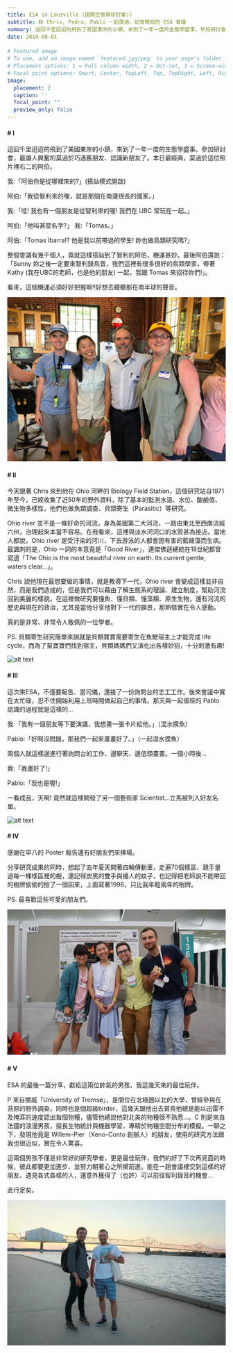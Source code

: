 ```yaml
---
title: ESA in Lousville (國際生態學研討會))
subtitle: 和 Chris, Pedro, Pablo 一起度過，如營隊般的 ESA 會議
summary: 這回千里迢迢的飛到了美國東岸的小鎮，來到了一年一度的生態學盛事。參加研討會，最讓人興奮的莫過於巧遇舊朋友、認識新朋友了。本日最經典，莫過於這位照片裡右二的阿伯。我:「阿伯你是從哪裡來的?」...
date: 2019-08-01

# Featured image
# To use, add an image named `featured.jpg/png` to your page's folder.
# Placement options: 1 = Full column width, 2 = Out-set, 3 = Screen-width
# Focal point options: Smart, Center, TopLeft, Top, TopRight, Left, Right, BottomLeft, Bottom, BottomRight
image:
  placement: 2
  caption: ''
  focal_point: ""
  preview_only: false
---
```


#### # I
這回千里迢迢的飛到了美國東岸的小鎮，來到了一年一度的生態學盛事。參加研討會，最讓人興奮的莫過於巧遇舊朋友、認識新朋友了。本日最經典，莫過於這位照片裡右二的阿伯。

我:「阿伯你是從哪裡來的?」(搭訕模式開啟)

阿伯:「我從智利來的喔，就是那個在南邊很長的國家。」

我:「哇! 我也有一個朋友是從智利來的喔! 我們在 UBC 常玩在一起。」

阿伯:「他叫甚麼名字?」
我:「Tomas。」

阿伯:「Tomas Ibarra!? 他是我以前帶過的學生! 妳也做鳥類研究嗎?」

整個會議有幾千個人，竟就這樣搭訕到了智利的阿伯，機運甚妙。最後阿伯還說：「Sunny 妳之後一定要來智利錄鳥音，我們這裡有很多很好的鳥類學家，帶著 Kathy (我在UBC的老師，也是他的朋友) 一起，我跟 Tomas 來招待妳們!」。

看來，這個機運必須好好把握啊!!好想去聽聽那在南半球的聲音。

![alt text](IMG-20190810-WA0001.jpg "")

#### # II
今天跟著 Chris 來到他在 Ohio 河畔的 Biology Field Station，這個研究站自1971年至今，已經收集了近50年的野外資料，除了基本的監測水溫、水位、酸鹼值、微生物多樣性，他們也做魚類調查、貝類寄生（Parasitic）等研究。

Ohio river 並不是一條好命的河流，身為美國第二大河流，一路由東北至西南流經六州，治理起來本當不容易。在我看來，這裡與淡水河河口的水質甚為接近。當地人都說，Ohio river 是受汙染的河川，下去游泳的人都會因有害的藍綠藻而生病。最諷刺的是，Ohio 一詞的本意竟是「Good River」，連傑佛遜總統在18世紀都曾寫道「The Ohio is the most beautiful river on earth. Its current gentle, waters clear…」。

Chris 說他現在最想要做的事情，就是教導下一代，Ohio river 會變成這樣並非自然，而是我們造成的，但是我們可以藉由了解生態系的理論、建立制度，幫助河流回到美麗的樣貌。在這裡做研究要懂魚、懂貝類、懂藻類、原生生物，還有河流的歷史與現在的政治，尤其是當他分享他對下一代的願景，那熱情實在令人感動。

真的是非常、非常令人敬佩的一位學者。

PS. 貝類寄生研究簡單來說就是貝類寶寶需要寄生在魚鰓宿主上才能完成 life cycle，而為了幫寶寶們找到宿主，貝類媽媽們又演化出各樣妙招，十分刺激有趣!



![alt text](IMG_5926_1.jpg "")

#### # III
這次來ESA，不僅要報告、當司儀，還接了一份詢問台的志工工作。後來會議中實在太忙碌，忍不住開始利用上班時間做起自己的事情。那天與一起值班的 Pablo 認識的過程就是這樣的...

我:「我有一個朋友等下要演講，我想畫一張卡片給他。」（混水摸魚）

Pablo:「好啊沒問題，那我們一起來畫畫好了。」（一起混水摸魚）

兩個人就這樣邊進行著詢問台的工作、邊聊天、邊低頭畫畫。一個小時後...

我:「我畫好了!」

Pablo:「我也是喔!」

一看成品，天啊! 竟然就這樣開發了另一個藝術家 Scientist...立馬被列入好友名單。

![alt text](IMG_5959.jpg "")

#### # IV
感謝在早八的 Poster 報告還有好朋友們來捧場。

分享研究成果的同時，想起了去年夏天開著四輪傳動車，走遍70個樣區、親手量過每一棵樣區裡的樹，還記得炭黑的雙手與擾人的蚊子，也記得把老師說不能帶回的樹牌偷偷的撿了一個回來，上面寫著1996，只比我年輕兩年的樹牌。

PS. 最喜歡這些可愛的朋友們。

![alt text](featured.jpg "")

#### # V
ESA 的最後一篇分享，獻給這兩位帥氣的男孩、我這幾天來的最佳玩伴。

P 來自挪威「University of Tromsø」，是間位在北極圈以北的大學，曾經參與在苔原的野外調查，同時也是個超級birder，這幾天跟他出去賞鳥他總是能以迅雷不及掩耳的速度認出每個物種，儘管他總說他對北美的物種很不熟悉…。C 則是來自法國的浪漫男孩，擅長生物統計與機器學習，專精於物種空間分布的模擬。一聊之下，發現他竟是 Willem-Pier（Xeno-Conto 創辦人）的朋友，使用的研究方法跟我也很近似，實在令人驚喜。

這兩個男孩不僅是非常好的研究學者，更是最佳玩伴，我們約好了下次再見面的時候，彼此都要更加進步、並努力朝著心之所嚮前進。能在一趟會議裡交到這樣的好朋友、遇見各式各樣的人，還意外獲得了（也許）可以前往智利錄音的機會...

此行足矣。

![alt text](IMG_5995_2.jpg "")
